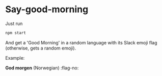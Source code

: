 # Say-good-morning

Just run

```bash
npm start
```

And get a 'Good Morning' in a random language with its Slack emoji flag (otherwise, gets a random emoji).

Example:

**God morgen** (Norwegian) :flag-no:
